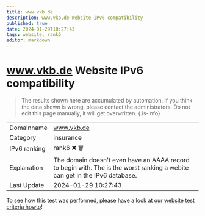 ```yaml
---
title: www.vkb.de
description: www.vkb.de Website IPv6 compatibility
published: true
date: 2024-01-29T10:27:43
tags: website, rank6
editor: markdown
---
```


# www.vkb.de Website IPv6 compatibility

> The results shown here are accumulated by automation. If you think the data shown is wrong, please contact the administrators. 
> Do not edit this page manually, it will get overwritten.
{.is-info}


|   |   |
| - | - |
| Domainname | www.vkb.de
| Category | insurance |
| IPv6 ranking | rank6 :x: :wastebasket: |
| Explanation | The domain doesn't even have an AAAA record to begin with. The is the worst ranking a webite can get in the IPv6 database. |
| Last Update | 2024-01-29 10:27:43 |

To see how this test was performed, please have a look at [our website test criteria howto](/howto/testcriteria/website)!

